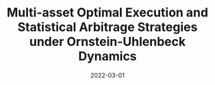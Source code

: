 ---
title: "Multi-asset Optimal Execution and Statistical Arbitrage Strategies under Ornstein-Uhlenbeck Dynamics"
collection: publications
permalink: /publication/multi_asset_execution_stat_arb
excerpt: #'This paper is about the number 3. The number 4 is left for future work.'
date: 2022-03-01
venue: 'SIAM Journal on Financial Mathematics'
paperurl: 'https://epubs.siam.org/doi/abs/10.1137/21M1407756'
citation: 'Bergault, P., Drissi, F., & Guéant, O. (2022). Multi-asset Optimal Execution and Statistical Arbitrage Strategies under Ornstein--Uhlenbeck Dynamics. <i>SIAM Journal on Financial Mathematics</i>. 13(1), 353-390.'
---